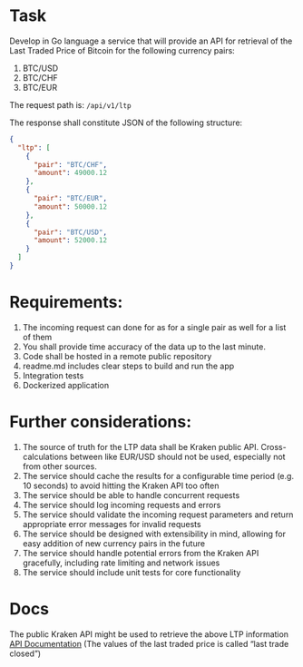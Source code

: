 # Task
Develop in Go language a service that will provide an API for retrieval of the Last Traded Price of Bitcoin for the following currency pairs:

1. BTC/USD
2. BTC/CHF
3. BTC/EUR


The request path is:
`/api/v1/ltp`

The response shall constitute JSON of the following structure:
```json
{
  "ltp": [
    {
      "pair": "BTC/CHF",
      "amount": 49000.12
    },
    {
      "pair": "BTC/EUR",
      "amount": 50000.12
    },
    {
      "pair": "BTC/USD",
      "amount": 52000.12
    }
  ]
}

```

# Requirements:

1. The incoming request can done for as for a single pair as well for a list of them
1. You shall provide time accuracy of the data up to the last minute.
1. Code shall be hosted in a remote public repository
1. readme.md includes clear steps to build and run the app
1. Integration tests
1. Dockerized application

# Further considerations:

1. The source of truth for the LTP data shall be Kraken public API. Cross-calculations between like EUR/USD should not be used, especially not from other sources.
1. The service should cache the results for a configurable time period (e.g. 10 seconds) to avoid hitting the Kraken API too often
1. The service should be able to handle concurrent requests
1. The service should log incoming requests and errors
1. The service should validate the incoming request parameters and return appropriate error messages for invalid requests
1. The service should be designed with extensibility in mind, allowing for easy addition of new currency pairs in the future
1. The service should handle potential errors from the Kraken API gracefully, including rate limiting and network issues
1. The service should include unit tests for core functionality

# Docs
The public Kraken API might be used to retrieve the above LTP information
[API Documentation](https://docs.kraken.com/rest/#tag/Spot-Market-Data/operation/getTickerInformation)
(The values of the last traded price is called “last trade closed”)
